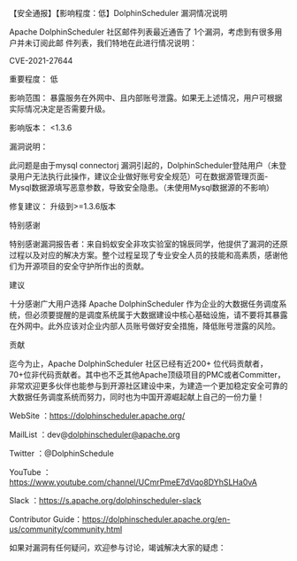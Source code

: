 【安全通报】【影响程度：低】DolphinScheduler 漏洞情况说明

Apache DolphinScheduler 社区邮件列表最近通告了 1个漏洞，考虑到有很多用户并未订阅此邮 件列表，我们特地在此进行情况说明：

CVE-2021-27644

重要程度： 低

影响范围： 暴露服务在外网中、且内部账号泄露。如果无上述情况，用户可根据实际情况决定是否需要升级。

影响版本： <1.3.6

漏洞说明：

此问题是由于mysql connectorj 漏洞引起的，DolphinScheduler登陆用户（未登录用户无法执行此操作，建议企业做好账号安全规范）可在数据源管理页面-Mysql数据源填写恶意参数，导致安全隐患。（未使用Mysql数据源的不影响）

修复建议： 升级到>=1.3.6版本

特别感谢

特别感谢漏洞报告者：来自蚂蚁安全非攻实验室的锦辰同学，他提供了漏洞的还原过程以及对应的解决方案。整个过程呈现了专业安全人员的技能和高素质，感谢他们为开源项目的安全守护所作出的贡献。

建议

十分感谢广大用户选择 Apache DolphinScheduler 作为企业的大数据任务调度系统，但必须要提醒的是调度系统属于大数据建设中核心基础设施，请不要将其暴露在外网中。此外应该对企业内部人员账号做好安全措施，降低账号泄露的风险。

贡献

迄今为止，Apache DolphinScheduler 社区已经有近200+ 位代码贡献者，70+位非代码贡献者。其中也不乏其他Apache顶级项目的PMC或者Committer，非常欢迎更多伙伴也能参与到开源社区建设中来，为建造一个更加稳定安全可靠的大数据任务调度系统而努力，同时也为中国开源崛起献上自己的一份力量！

WebSite ：https://dolphinscheduler.apache.org/

MailList ：dev@dolphinscheduler@apache.org

Twitter ：@DolphinSchedule

YouTube ：https://www.youtube.com/channel/UCmrPmeE7dVqo8DYhSLHa0vA

Slack ：https://s.apache.org/dolphinscheduler-slack

Contributor Guide：https://dolphinscheduler.apache.org/en-us/community/community.html

如果对漏洞有任何疑问，欢迎参与讨论，竭诚解决大家的疑虑：